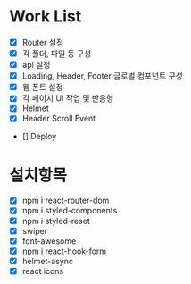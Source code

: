 # Work List

- [x] Router 설정
- [x] 각 폴더, 파일 등 구성
- [x] api 설정
- [x] Loading, Header, Footer 글로벌 컴포넌트 구성
- [x] 웹 폰트 설정
- [x] 각 페이지 UI 작업 및 반응형
- [x] Helmet
- [x] Header Scroll Event
- [] Deploy

# 설치항목

- [x] npm i react-router-dom
- [x] npm i styled-components
- [x] npm i styled-reset
- [x] swiper
- [x] font-awesome
- [x] npm i react-hook-form
- [x] helmet-async
- [x] react icons